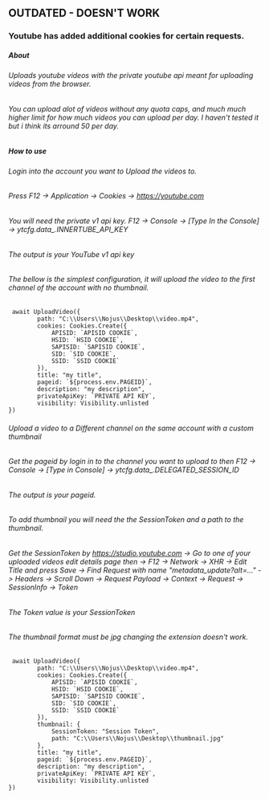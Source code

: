 ## OUTDATED - DOESN'T WORK
### Youtube has added additional cookies for certain requests.
##### About
###### Uploads youtube videos with the private youtube api meant for uploading videos from the browser.
###### You can upload alot of videos without any quota caps, and much much higher limit for how much videos you can upload per day. I haven't tested it but i think its arround 50 per day.

##### How to use
###### Login into the account you want to Upload the videos to.
###### Press F12 -> Application -> Cookies -> https://youtube.com
###### You will need the private v1 api key. F12 -> Console -> [Type In the Console] -> ytcfg.data_.INNERTUBE_API_KEY 
###### The output is your YouTube v1 api key
###### The bellow is the simplest configuration, it will upload the video to the first channel of the account with no thumbnail.
```
 await UploadVideo({
        path: "C:\\Users\\Nojus\\Desktop\\video.mp4",
        cookies: Cookies.Create({
            APISID: `APISID COOKIE`,
            HSID: `HSID COOKIE`,
            SAPISID: `SAPISID COOKIE`,
            SID: `SID COOKIE`,
            SSID: `SSID COOKIE`
        }),
        title: "my title",
        pageid: `${process.env.PAGEID}`,
        description: "my description",
        privateApiKey: `PRIVATE API KEY`,
        visibility: Visibility.unlisted
})
```

###### Upload a video to a Different channel on the same account with a custom thumbnail
###### Get the pageid by login in to the channel you want to upload to then F12 -> Console -> [Type in Console] -> ytcfg.data_.DELEGATED_SESSION_ID
###### The output is your pageid.

###### To add thumbnail you will need the the SessionToken and a path to the thumbnail.
###### Get the SessionToken by https://studio.youtube.com -> Go to one of your uploaded videos edit details page then -> F12 -> Network -> XHR -> Edit Title and press Save -> Find Request with name "metadata_update?alt=..." -> Headers -> Scroll Down -> Request Payload -> Context -> Request -> SessionInfo -> Token 
###### The Token value is your SessionToken
###### The thumbnail format must be jpg changing the extension doesn't work.
```
 await UploadVideo({
        path: "C:\\Users\\Nojus\\Desktop\\video.mp4",
        cookies: Cookies.Create({
            APISID: `APISID COOKIE`,
            HSID: `HSID COOKIE`,
            SAPISID: `SAPISID COOKIE`,
            SID: `SID COOKIE`,
            SSID: `SSID COOKIE`
        }),
        thumbnail: {
            SessionToken: "Session Token",
            path: "C:\\Users\\Nojus\\Desktop\\thumbnail.jpg"
        },
        title: "my title",
        pageid: `${process.env.PAGEID}`,
        description: "my description",
        privateApiKey: `PRIVATE API KEY`,
        visibility: Visibility.unlisted
})
```
